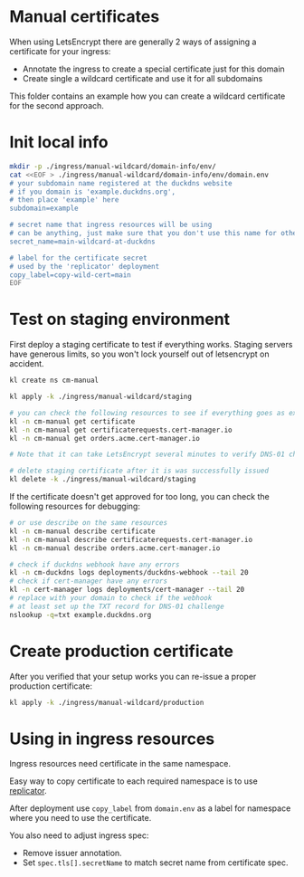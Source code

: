 
# Manual certificates

When using LetsEncrypt there are generally 2 ways of assigning a certificate for your ingress:
- Annotate the ingress to create a special certificate just for this domain
- Create single a wildcard certificate and use it for all subdomains

This folder contains an example how you can create a wildcard certificate for the second approach.

# Init local info

```bash
mkdir -p ./ingress/manual-wildcard/domain-info/env/
cat <<EOF > ./ingress/manual-wildcard/domain-info/env/domain.env
# your subdomain name registered at the duckdns website
# if you domain is 'example.duckdns.org',
# then place 'example' here
subdomain=example

# secret name that ingress resources will be using
# can be anything, just make sure that you don't use this name for other secrets
secret_name=main-wildcard-at-duckdns

# label for the certificate secret
# used by the 'replicator' deployment
copy_label=copy-wild-cert=main
EOF
```

# Test on staging environment

First deploy a staging certificate to test if everything works.
Staging servers have generous limits,
so you won't lock yourself out of letsencrypt on accident.

```bash
kl create ns cm-manual

kl apply -k ./ingress/manual-wildcard/staging

# you can check the following resources to see if everything goes as expected
kl -n cm-manual get certificate
kl -n cm-manual get certificaterequests.cert-manager.io
kl -n cm-manual get orders.acme.cert-manager.io

# Note that it can take LetsEncrypt several minutes to verify DNS-01 challenge and give you the certificate.

# delete staging certificate after it is was successfully issued
kl delete -k ./ingress/manual-wildcard/staging
```


If the certificate doesn't get approved for too long, you can check the following resources for debugging:

```bash
# or use describe on the same resources
kl -n cm-manual describe certificate
kl -n cm-manual describe certificaterequests.cert-manager.io
kl -n cm-manual describe orders.acme.cert-manager.io

# check if duckdns webhook have any errors
kl -n cm-duckdns logs deployments/duckdns-webhook --tail 20
# check if cert-manager have any errors
kl -n cert-manager logs deployments/cert-manager --tail 20
# replace with your domain to check if the webhook
# at least set up the TXT record for DNS-01 challenge
nslookup -q=txt example.duckdns.org
```

# Create production certificate

After you verified that your setup works
you can re-issue a proper production certificate:

```bash
kl apply -k ./ingress/manual-wildcard/production
```

# Using in ingress resources

Ingress resources need certificate in the same namespace.

Easy way to copy certificate to each required namespace is to use [replicator](../replicator/).

After deployment use `copy_label` from `domain.env`
as a label for namespace where you need to use the certificate.

You also need to adjust ingress spec:
- Remove issuer annotation.
- Set `spec.tls[].secretName` to match secret name from certificate spec.
